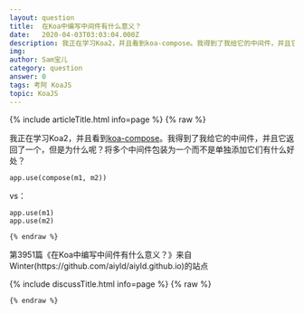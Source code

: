 ```yaml
---
layout: question
title:  在Koa中编写中间件有什么意义？
date:   2020-04-03T03:03:04.000Z
description: 我正在学习Koa2，并且看到koa-compose。我得到了我给它的中间件，并且它返回了一个，但是为什么呢？将多个中间件包装为一个而不是单独添加它们有什么...
img: 
author: Sam宝儿
category: question
answer: 0
tags: 考阿 KoaJS
topic: KoaJS
---
```

<div class="article-root">
  <div class="article">
    {% include articleTitle.html info=page %}
    {% raw %}
    <div class="article-content"><p><font style="vertical-align: inherit;"><font style="vertical-align: inherit;">我正在学习Koa2，并且看到</font></font><a href="https://github.com/koajs/compose" rel="noreferrer"><font style="vertical-align: inherit;"><font style="vertical-align: inherit;">koa-compose</font></font></a><font style="vertical-align: inherit;"><font style="vertical-align: inherit;">。</font><font style="vertical-align: inherit;">我得到了我给它的中间件，并且它返回了一个，但是为什么呢？</font><font style="vertical-align: inherit;">将多个中间件包装为一个而不是单独添加它们有什么好处？</font></font></p>

<pre><code>app.use(compose(m1, m2))
</code></pre>

<p><font style="vertical-align: inherit;"><font style="vertical-align: inherit;">vs：</font></font></p>

<pre><code>app.use(m1)<font></font>
app.use(m2)<font></font>
</code></pre></div>
    {% endraw %}
  </div>
  <p class="winter_mark">第3951篇《在Koa中编写中间件有什么意义？》来自Winter(https://github.com/aiyld/aiyld.github.io)的站点</p>
  <div class="discuss-wrapper">
    {% include discussTitle.html info=page %}
    {% raw %}
    
    {% endraw %}
  </div>
<div>
